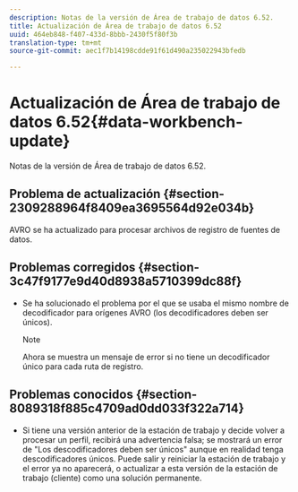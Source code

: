 ```yaml
---
description: Notas de la versión de Área de trabajo de datos 6.52.
title: Actualización de Área de trabajo de datos 6.52
uuid: 464eb848-f407-433d-8bbb-2430f5f80f3b
translation-type: tm+mt
source-git-commit: aec1f7b14198cdde91f61d490a235022943bfedb

---
```



# Actualización de Área de trabajo de datos 6.52{#data-workbench-update}

Notas de la versión de Área de trabajo de datos 6.52.

## Problema de actualización {#section-2309288964f8409ea3695564d92e034b}

AVRO se ha actualizado para procesar archivos de registro de fuentes de datos.

## Problemas corregidos {#section-3c47f9177e9d40d8938a5710399dc88f}

* Se ha solucionado el problema por el que se usaba el mismo nombre de decodificador para orígenes AVRO (los decodificadores deben ser únicos).

   >[!NOTE]
   >
   >Ahora se muestra un mensaje de error si no tiene un decodificador único para cada ruta de registro.

## Problemas conocidos {#section-8089318f885c4709ad0dd033f322a714}

* Si tiene una versión anterior de la estación de trabajo y decide volver a procesar un perfil, recibirá una advertencia falsa; se mostrará un error de &quot;Los descodificadores deben ser únicos&quot; aunque en realidad tenga descodificadores únicos. Puede salir y reiniciar la estación de trabajo y el error ya no aparecerá, o actualizar a esta versión de la estación de trabajo (cliente) como una solución permanente.
